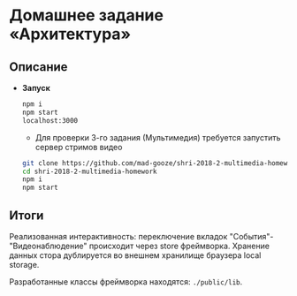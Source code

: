 # Домашнее задание «Архитектура»

## Описание

* **Запуск**
    ```sh
    npm i
    npm start
    localhost:3000
    ```
    * Для проверки 3-го задания (Мультимедия) требуется запустить сервер стримов видео
    ```sh
    git clone https://github.com/mad-gooze/shri-2018-2-multimedia-homework.git
    cd shri-2018-2-multimedia-homework
    npm i
    npm start
    ```

## Итоги

Реализованная интерактивность: переключение вкладок "События"-"Видеонаблюдение" происходит через store фреймворка. Хранение данных стора дублируется во внешнем хранилище браузера local storage.

Разработанные классы фреймворка находятся: ``./public/lib``.